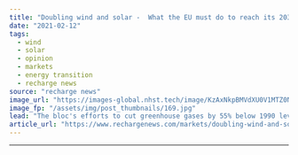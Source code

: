 ```yaml
---
title: "Doubling wind and solar -  What the EU must do to reach its 2030 emissions target"
date: "2021-02-12"
tags: 
  - wind
  - solar
  - opinion
  - markets
  - energy transition
  - recharge news
source: "recharge news"
image_url: "https://images-global.nhst.tech/image/KzAxNkpBMVdXU0V1MTZ0NnR4bk9UUWJBUEdCdmh4b1l5dlU4cDZKYmRxYz0=/nhst/binary/9b5e8d5ceb3bdd8986fb69e2f190a2a8"
image_fp: "/assets/img/post_thumbnails/169.jpg"
lead: "The bloc's efforts to cut greenhouse gases by 55% below 1990 levels within a decade will require unpopular decisions and a huge amount of money, writes Wood Mackenzie's Murray Douglas"
article_url: "https://www.rechargenews.com/markets/doubling-wind-and-solar-what-the-eu-must-do-to-reach-its-2030-emissions-target/2-1-962242"
---
```


---

